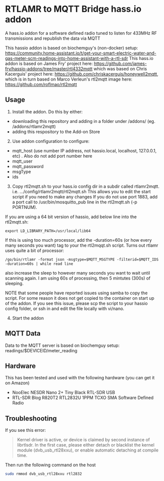 # RTLAMR to MQTT Bridge hass.io addon
A hass.io addon for a software defined radio tuned to listen for 433MHz RF transmissions and republish the data via MQTT

This hassio addon is based on biochemguy's (non-docker) setup: https://community.home-assistant.io/t/get-your-smart-electric-water-and-gas-meter-scm-readings-into-home-assistant-with-a-rtl-sdr
This hass.io addon is based on James Fry' project here: https://github.com/james-fry/hassio-addons/tree/master/rtl4332mqtt
which was based on Chris Kacerguis' project here: https://github.com/chriskacerguis/honeywell2mqtt,
which is in turn based on Marco Verleun's rtl2mqtt image here: https://github.com/roflmao/rtl2mqtt

## Usage

1) Install the addon. Do this by either:
 - downloading this repository and adding in a folder under /addons/ (eg. /addons/rtlamr2mqtt)
 - adding this respository to the Add-on Store

2) Use addon configuration to configure:
- mqtt_host (use number IP address, not hassio.local, localhost, 127.0.0.1, etc) . Also do not add port number here
- mqtt_user
- mqtt_password
- msgType
- ids

3) Copy rtl2mqtt.sh to your hass.io config dir in a subdir called rtlamr2mqtt.
i.e.
.../config/rtlamr2mqtt/rtl2mqtt.sh
This allows you to edit the start script if you need to make any changes
If you do not use port 1883, add a port call to /usr/bin/mosquitto_pub line in the rtl2mqtt.sh (-p PORTNUM). 

If you are using a 64 bit version of hassio, add below line into the rtl2mqtt.sh:
```
export LD_LIBRARY_PATH=/usr/local/lib64
```

If this is using too much processor, add the -duration=60s (or how every many seconds you want) tag to your the rtl2mqqt.sh script. Turns out rtlamr uses quite a bit of processor:
```
/go/bin/rtlamr -format json -msgtype=$MQTT_MSGTYPE -filterid=$MQTT_IDS -duration=60s | while read line
```
also increase the sleep to however many seconds you want to wait until scanning again. I am using 60s of processing, then 5 mintutes (300s) of sleeping.

NOTE that some people have reported issues using samba to copy the script. For some reason it does not get copied to the container on start up of the addon. If you see this issue, please scp the script to your hassio config folder, or ssh in and edit the file locally with vi/nano.


4) Start the addon


## MQTT Data

Data to the MQTT server is based on biochemguy setup: readings/$DEVICEID/meter_reading

## Hardware

This has been tested and used with the following hardware (you can get it on Amazon)

- NooElec NESDR Nano 2+ Tiny Black RTL-SDR USB
- RTL-SDR Blog R820T2 RTL2832U 1PPM TCXO SMA Software Defined Radio


## Troubleshooting

If you see this error:

> Kernel driver is active, or device is claimed by second instance of librtlsdr.
> In the first case, please either detach or blacklist the kernel module
> (dvb_usb_rtl28xxu), or enable automatic detaching at compile time.

Then run the following command on the host

```bash
sudo rmmod dvb_usb_rtl28xxu rtl2832
```
